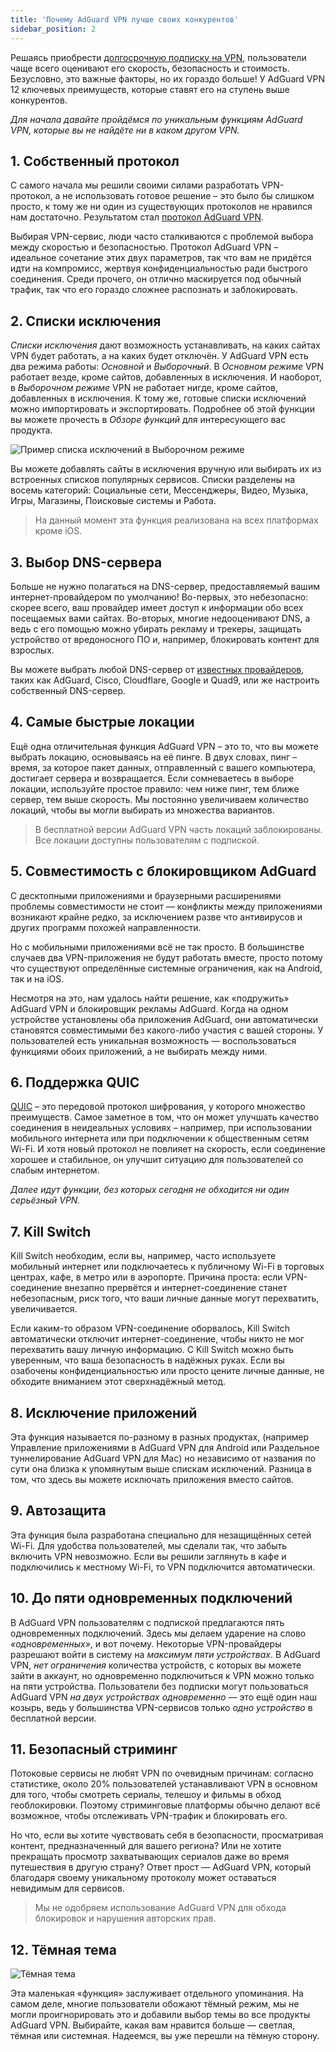 ```yaml
---
title: 'Почему AdGuard VPN лучше своих конкурентов'
sidebar_position: 2
---
```


Решаясь приобрести [долгосрочную подписку на VPN](subscription.md), пользователи чаще всего оценивают его скорость, безопасность и стоимость. Безусловно, это важные факторы, но их гораздо больше! У AdGuard VPN 12 ключевых преимуществ, которые ставят его на ступень выше конкурентов.

*Для начала давайте пройдёмся по уникальным функциям AdGuard VPN, которые вы не найдёте ни в каком другом VPN.*

## 1. Собственный протокол
С самого начала мы решили своими силами разработать VPN-протокол, а не использовать готовое решение – это было бы слишком просто, к тому же ни один из существующих протоколов не нравился нам достаточно. Результатом стал [протокол AdGuard VPN](adguard-vpn-protocol.mdx).

Выбирая VPN-сервис, люди часто сталкиваются с проблемой выбора между скоростью и безопасностью. Протокол AdGuard VPN – идеальное сочетание этих двух параметров, так что вам не придётся идти на компромисс, жертвуя конфиденциальностью ради быстрого соединения. Среди прочего, он отлично маскируется под обычный трафик, так что его гораздо сложнее распознать и заблокировать.

## 2. Списки исключения
*Списки исключения* дают возможность устанавливать, на каких сайтах VPN будет работать, а на каких будет отключён. У AdGuard VPN есть два режима работы: *Основной* и *Выборочный*. В *Основном режиме* VPN работает везде, кроме сайтов, добавленных в исключения. И наоборот, в *Выборочном режиме* VPN не работает нигде, кроме сайтов, добавленных в исключения. К тому же, готовые списки исключений можно импортировать и экспортировать. Подробнее об этой функции вы можете прочесть в *Обзоре функций* для интересующего вас продукта.

![Пример списка исключений в Выборочном режиме](https://cdn.adguardvpn.com/public/Adguard/Blog/vpn_export_exclusions.png)

Вы можете добавлять сайты в исключения вручную или выбирать их из встроенных списков популярных сервисов. Списки разделены на восемь категорий: Социальные сети, Мессенджеры, Видео, Музыка, Игры, Магазины, Поисковые системы и Работа.

> На данный момент эта функция реализована на всех платформах кроме iOS.

## 3. Выбор DNS-сервера
Больше не нужно полагаться на DNS-сервер, предоставляемый вашим интернет-провайдером по умолчанию! Во-первых, это небезопасно: скорее всего, ваш провайдер имеет доступ к информации обо всех посещаемых вами сайтах. Во-вторых, многие недооценивают DNS, а ведь с его помощью можно убирать рекламу и трекеры, защищать устройство от вредоносного ПО и, например, блокировать контент для взрослых.

Вы можете выбрать любой DNS-сервер от [известных провайдеров](https://adguard-dns.io/kb/general/dns-providers/), таких как AdGuard, Cisco, Cloudflare, Google и Quad9, или же настроить собственный DNS-сервер.

## 4. Самые быстрые локации

Ещё одна отличительная функция AdGuard VPN – это то, что вы можете выбрать локацию, основываясь на её пинге. В двух словах, пинг – время, за которое пакет данных, отправленный с вашего компьютера, достигает сервера и возвращается. Если сомневаетесь в выборе локации, используйте простое правило: чем ниже пинг, тем ближе сервер, тем выше скорость. Мы постоянно увеличиваем количество локаций, чтобы вы могли выбирать из множества вариантов.

> В бесплатной версии AdGuard VPN часть локаций заблокированы. Все локации доступны пользователям с подпиской.

## 5. Совместимость с блокировщиком AdGuard

С десктопными приложениями и браузерными расширениями проблемы совместимости не стоит — конфликты между приложениями возникают крайне редко, за исключением разве что антивирусов и других программ похожей направленности.

Но с мобильными приложениями всё не так просто. В большинстве случаев два VPN-приложения не будут работать вместе, просто потому что существуют определённые системные ограничения, как на Android, так и на iOS.

Несмотря на это, нам удалось найти решение, как «подружить» AdGuard VPN и блокировщик рекламы AdGuard. Когда на одном устройстве установлены оба приложения AdGuard, они автоматически становятся совместимыми без какого-либо участия с вашей стороны. У пользователей есть уникальная возможность — воспользоваться функциями обоих приложений, а не выбирать между ними.

## 6. Поддержка QUIC
[QUIC](https://adguard.com/blog/dns-over-quic.html) – это передовой протокол шифрования, у которого множество преимуществ. Самое заметное в том, что он может улучшать качество соединения в неидеальных условиях – например, при использовании мобильного интернета или при подключении к общественным сетям Wi-Fi. И хотя новый протокол не повлияет на скорость, если соединение хорошее и стабильное, он улучшит ситуацию для пользователей со слабым интернетом.

*Далее идут функции, без которых сегодня не обходится ни один серьёзный VPN.*

## 7. Kill Switch
Kill Switch необходим, если вы, например, часто используете мобильный интернет или подключаетесь к публичному Wi-Fi в торговых центрах, кафе, в метро или в аэропорте. Причина проста: если VPN-соединение внезапно прервётся и интернет-соединение станет небезопасным, риск того, что ваши личные данные могут перехватить, увеличивается.

Если каким-то образом VPN-соединение оборвалось, Kill Switch автоматически отключит интернет-соединение, чтобы никто не мог перехватить вашу личную информацию. С Kill Switch можно быть уверенным, что ваша безопасность в надёжных руках. Если вы озабочены конфиденциальностью или просто цените личные данные, не обходите вниманием этот сверхнадёжный метод.

## 8. Исключение приложений
Эта функция называется по-разному в разных продуктах, (например Управление приложениями в AdGuard VPN для Android или Раздельное туннелирование AdGuard VPN для Mac) но независимо от названия по сути она близка к упомянутым выше спискам исключений. Разница в том, что здесь вы можете исключать приложения вместо сайтов.

## 9. Автозащита
Эта функция была разработана специально для незащищённых сетей Wi-Fi. Для удобства пользователей, мы сделали так, что забыть включить VPN невозможно. Если вы решили заглянуть в кафе и подключились к местному Wi-Fi, то VPN подключится автоматически.

## 10. До пяти одновременных подключений
В AdGuard VPN пользователям с подпиской предлагаются пять одновременных подключений. Здесь мы делаем ударение на слово *«одновременных»*, и вот почему. Некоторые VPN-провайдеры разрешают войти в систему на *максимум пяти устройствах*. В AdGuard VPN, *нет ограничения* количества устройств, с которых вы можете зайти в аккаунт, но одновременно подключиться к VPN можно только на пяти устройства. Пользователи без подписки могут пользоваться AdGuard VPN *на двух устройствах одновременно* — это ещё один наш козырь, ведь у большинства VPN-сервисов только *одно устройство* в бесплатной версии.

## 11. Безопасный стриминг
Потоковые сервисы не любят VPN по очевидным причинам: согласно статистике, около 20% пользователей устанавливают VPN в основном для того, чтобы смотреть сериалы, телешоу и фильмы в обход геоблокировки. Поэтому стриминговые платформы обычно делают всё возможное, чтобы отслеживать VPN-трафик и блокировать его.

Но что, если вы хотите чувствовать себя в безопасности, просматривая контент, предназначенный для вашего региона? Или не хотите прекращать просмотр захватывающих сериалов даже во время путешествия в другую страну? Ответ прост — AdGuard VPN, который благодаря своему уникальному протоколу может оставаться невидимым для сервисов.

> Мы не одобряем использование AdGuard VPN для обхода блокировок и нарушения авторских прав.

## 12. Тёмная тема

![Тёмная тема](https://cdn.adguardvpn.com/public/Adguard/Blog/vpn/main_en_black.png)

Эта маленькая «функция» заслуживает отдельного упоминания. На самом деле, многие пользователи обожают тёмный режим, мы не могли проигнорировать это и добавили выбор темы во все продукты AdGuard VPN. Выбирайте, какая вам нравится больше — светлая, тёмная или системная. Надеемся, вы уже перешли на тёмную сторону.
